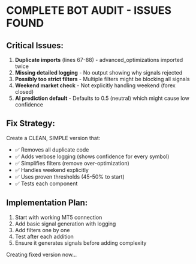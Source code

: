 # COMPLETE BOT AUDIT - ISSUES FOUND

## Critical Issues:

1. **Duplicate imports** (lines 67-88) - advanced_optimizations imported twice
2. **Missing detailed logging** - No output showing why signals rejected
3. **Possibly too strict filters** - Multiple filters might be blocking all signals
4. **Weekend market check** - Not explicitly handling weekend (forex closed)
5. **AI prediction default** - Defaults to 0.5 (neutral) which might cause low confidence

## Fix Strategy:

Create a CLEAN, SIMPLE version that:
- ✅ Removes all duplicate code
- ✅ Adds verbose logging (shows confidence for every symbol)
- ✅ Simplifies filters (remove over-optimization)
- ✅ Handles weekend explicitly
- ✅ Uses proven thresholds (45-50% to start)
- ✅ Tests each component

## Implementation Plan:

1. Start with working MT5 connection
2. Add basic signal generation with logging
3. Add filters one by one
4. Test after each addition
5. Ensure it generates signals before adding complexity

Creating fixed version now...
